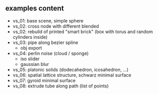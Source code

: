 ## examples content
* vs_01: base scene, simple sphere
* vs_02: cross node with different blended
* vs_02: rebuild of printed "smart brick" (box with torus and random cylinders inside)
* vs_03: pipe along bezier spline
  * obj export
* vs_04: perlin noise (cloud / sponge)
  * iso slider
  * gaussian blur
* vs_05: platonic solids (dodecahedron, icosahedron, ...)
* vs_06: spatial lattice structure, schwarz minimal surface
* vs_07: gyroid minimal surface
* vs_08: extrude tube along path (list of points)

